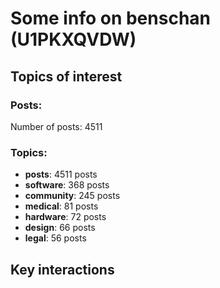 # Some info on benschan (U1PKXQVDW)


## Topics of interest

### Posts: 

Number of posts: 4511

### Topics:

* __posts__: 4511 posts
* __software__: 368 posts
* __community__: 245 posts
* __medical__: 81 posts
* __hardware__: 72 posts
* __design__: 66 posts
* __legal__: 56 posts

## Key interactions 

